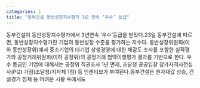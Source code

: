 ```yaml
---
categories: j
title: "동부건설 동반성장지수평가 3년 연속 ‘우수’ 등급"
---
```

동부건설이 동반성장지수평가에서 3년연속 ‘우수’등급을 받았다.23일 동부건설에 따르면, 동반성장지수평가란 기업의 동반성장 수준을 평가하는 지수다. 동반성장위원회(이하 동반성장위)에서 중소기업의 대기업 상생경영에 대한 체감도 조사를 포함한 실적평가와 공정거래위원회(이하 공정위)의 공정거래 협약이행평가 결과를 기반으로 한다. 우수 등급인 기업에 대해서는 공정위 직권조사 1년 면제, 조달청 공공입찰 참가자격사전심사(PQ) 가점(조달청/지자체 1점) 등 인센티브가 부여된다.동부건설은 원자재값 상승, 건설경기 침체 등 어려운 시황 속에서도